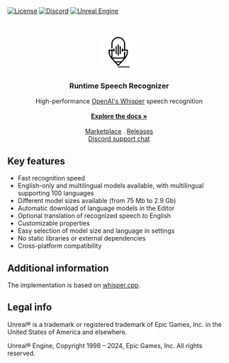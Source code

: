 <a href="https://github.com/gtreshchev/RuntimeSpeechRecognizer/blob/main/LICENSE">![License](https://img.shields.io/badge/license-MIT-brightgreen.svg)</a>
<a href="https://discord.gg/s3e53uByCq">![Discord](https://img.shields.io/discord/1055168498919284786.svg?label=Discord&logo=discord&color=7289DA&labelColor=2C2F33)</a>
<a href="https://www.unrealengine.com/">![Unreal Engine](https://img.shields.io/badge/Unreal-4.27%2B-dea309)</a>

<br/>
<p align="center">
  <a href="https://github.com/gtreshchev/RuntimeSpeechRecognizer">
    <img src="Resources/Icon128.png" alt="Logo" width="80" height="80">
  </a>

<h3 align="center">Runtime Speech Recognizer</h3>

  <p align="center">
    High-performance <a href="https://github.com/openai/whisper">OpenAI's Whisper</a> speech recognition
    <br/>
    <br/>
    <a href="https://github.com/gtreshchev/RuntimeSpeechRecognizer/wiki"><strong>Explore the docs »</strong></a>
    <br/>
    <br/>
    <a href="https://unrealengine.com/marketplace/product/runtime-speech-recognizer">Marketplace</a>
    .
    <a href="https://github.com/gtreshchev/RuntimeSpeechRecognizer/releases">Releases</a>
    <br/>
    <a href="https://discord.gg/s3e53uByCq">Discord support chat</a>
  </p>

## Key features

- Fast recognition speed
- English-only and multilingual models available, with multilingual supporting 100 languages
- Different model sizes available (from 75 Mb to 2.9 Gb)
- Automatic download of language models in the Editor
- Optional translation of recognized speech to English
- Customizable properties
- Easy selection of model size and language in settings
- No static libraries or external dependencies
- Cross-platform compatibility

## Additional information

The implementation is based on [whisper.cpp](https://github.com/ggerganov/whisper.cpp).

## Legal info

Unreal® is a trademark or registered trademark of Epic Games, Inc. in the United States of America and elsewhere.

Unreal® Engine, Copyright 1998 – 2024, Epic Games, Inc. All rights reserved.
